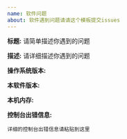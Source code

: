 ```yaml
---
name: 软件问题
about: 软件遇到问题请请这个模板提交issues
---
```


**标题:** 请简单描述你遇到的问题

**描述:** 请详细描述你遇到的问题

**操作系统版本:** 

**本软件版本:** 

**本机内存:**

**控制台出错信息:**

``详细的控制台出错信息请粘贴到这里`` 
